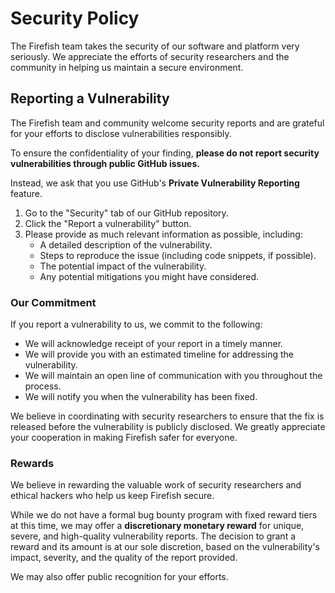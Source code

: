 # Security Policy

The Firefish team takes the security of our software and platform very seriously. We appreciate the efforts of security researchers and the community in helping us maintain a secure environment.

## Reporting a Vulnerability

The Firefish team and community welcome security reports and are grateful for your efforts to disclose vulnerabilities responsibly.

To ensure the confidentiality of your finding, **please do not report security vulnerabilities through public GitHub issues.**

Instead, we ask that you use GitHub's **Private Vulnerability Reporting** feature.

1. Go to the "Security" tab of our GitHub repository.
2. Click the "Report a vulnerability" button.
3. Please provide as much relevant information as possible, including:
    - A detailed description of the vulnerability.
    - Steps to reproduce the issue (including code snippets, if possible).
    - The potential impact of the vulnerability.
    - Any potential mitigations you might have considered.

### Our Commitment

If you report a vulnerability to us, we commit to the following:

- We will acknowledge receipt of your report in a timely manner.
- We will provide you with an estimated timeline for addressing the vulnerability.
- We will maintain an open line of communication with you throughout the process.
- We will notify you when the vulnerability has been fixed.

We believe in coordinating with security researchers to ensure that the fix is released before the vulnerability is publicly disclosed. We greatly appreciate your cooperation in making Firefish safer for everyone.

### Rewards

We believe in rewarding the valuable work of security researchers and ethical hackers who help us keep Firefish secure.

While we do not have a formal bug bounty program with fixed reward tiers at this time, we may offer a **discretionary monetary reward** for unique, severe, and high-quality vulnerability reports. The decision to grant a reward and its amount is at our sole discretion, based on the vulnerability's impact, severity, and the quality of the report provided.

We may also offer public recognition for your efforts.
